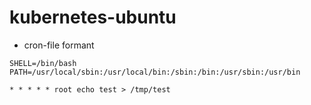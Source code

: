 # kubernetes-ubuntu
- cron-file formant
```
SHELL=/bin/bash
PATH=/usr/local/sbin:/usr/local/bin:/sbin:/bin:/usr/sbin:/usr/bin

* * * * * root echo test > /tmp/test
```
